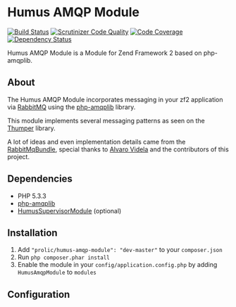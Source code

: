 Humus AMQP Module
=================

[![Build Status](https://travis-ci.org/prolic/HumusAmqpModule.svg)](https://travis-ci.org/prolic/HumusAmqpModule)
[![Scrutinizer Code Quality](https://scrutinizer-ci.com/g/prolic/HumusAmqpModule/badges/quality-score.png?b=master)](https://scrutinizer-ci.com/g/prolic/HumusAmqpModule/?branch=master)
[![Code Coverage](https://scrutinizer-ci.com/g/prolic/HumusAmqpModule/badges/coverage.png?b=master)](https://scrutinizer-ci.com/g/prolic/HumusAmqpModule/?branch=master)
[![Dependency Status](http://www.versioneye.com/user/projects/53c69599a54f97bc3c00000a/badge.svg?style=flat)](http://www.versioneye.com/user/projects/53c69599a54f97bc3c00000a)

Humus AMQP Module is a Module for Zend Framework 2 based on php-amqplib.

About
-----

The Humus AMQP Module incorporates messaging in your zf2 application via [RabbitMQ](http://www.rabbitmq.com/) using the [php-amqplib](http://github.com/videlalvaro/php-amqplib) library.

This module implements several messaging patterns as seen on the [Thumper](https://github.com/videlalvaro/Thumper) library.

A lot of ideas and even implementation details came from the [RabbitMqBundle](https://github.com/videlalvaro/RabbitMqBundle), special thanks to [Alvaro Videla](https://github.com/videlalvaro) and the contributors of this project.

Dependencies
------------

 - PHP 5.3.3
 - [php-amqplib](https://github.com/videlalvaro/php-amqplib)
 - [HumusSupervisorModule](https://github.com/prolic/HumusSupervisorModule) (optional)

Installation
------------

 1.  Add `"prolic/humus-amqp-module": "dev-master"` to your `composer.json`
 2.  Run `php composer.phar install`
 3.  Enable the module in your `config/application.config.php` by adding `HumusAmqpModule` to `modules`

Configuration
-------------

